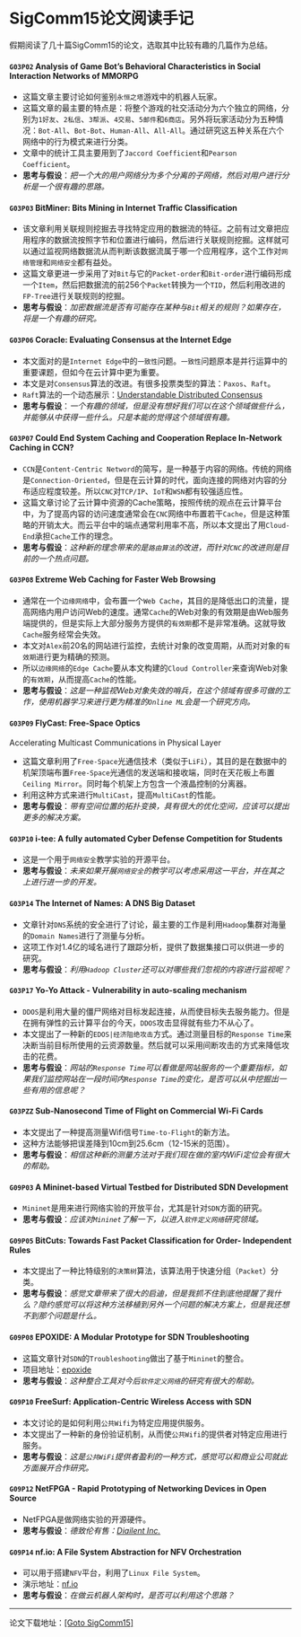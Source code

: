 # SigComm15论文阅读手记   
假期阅读了几十篇SigComm15的论文，选取其中比较有趣的几篇作为总结。

#### `G03P02` Analysis of Game Bot’s Behavioral Characteristics in Social Interaction Networks of MMORPG  
- 这篇文章主要讨论如何鉴别`永恒之塔`游戏中的机器人玩家。
- 这篇文章的最主要的特点是：将整个游戏的社交活动分为六个独立的网络，分别为`1好友`、`2私信`、`3帮派`、`4交易`、`5邮件`和`6商店`。另外将玩家活动分为五种情况：`Bot-All`、`Bot-Bot`、`Human-All`、`All-All`。通过研究这五种关系在六个网络中的行为模式来进行分类。
- 文章中的统计工具主要用到了`Jaccord Coefficient`和`Pearson Coefficient`。
- **思考与假设**：*把一个大的用户网络分为多个分离的子网络，然后对用户进行分析是一个很有趣的思路。*

#### `G03P03` BitMiner: Bits Mining in Internet Traffic Classification
- 该文章利用关联规则挖掘去寻找特定应用的数据流的特征。之前有过文章把应用程序的数据流按照字节和位置进行编码，然后进行关联规则挖掘。这样就可以通过监视网络数据流从而判断该数据流属于哪一个应用程序，这个工作对`网络管理`和`网络安全`都有益处。
- 这篇文章更进一步采用了对`Bit`与它的`Packet-order`和`Bit-order`进行编码形成一个`Item`，然后把数据流的前256个`Packet`转换为一个`TID`，然后利用改进的`FP-Tree`进行关联规则的挖掘。
- **思考与假设**：*加密数据流是否有可能存在某种与`Bit`相关的规则？如果存在，将是一个有趣的研究。*

#### `G03P06` Coracle: Evaluating Consensus at the Internet Edge
- 本文面对的是`Internet Edge`中的`一致性`问题。`一致性`问题原本是并行运算中的重要课题，但如今在云计算中更为重要。
- 本文是对`Consensus`算法的改进。有很多投票类型的算法：`Paxos`、`Raft`。
- `Raft`算法的一个动态展示：[Understandable Distributed Consensus](http://thesecretlivesofdata.com/raft/)
- **思考与假设**：*一个有趣的领域，但是没有想好我们可以在这个领域做些什么，并能够从中获得一些什么。只是本能的觉得这个领域很有趣。*

#### `G03P07` Could End System Caching and Cooperation Replace In-Network Caching in CCN?
- `CCN`是`Content-Centric Netword`的简写，是一种基于内容的网络。传统的网络是`Connection-Oriented`，但是在云计算的时代，面向连接的网络对内容的分布适应程度较差。所以`CNC`对`TCP/IP`、`IoT`和`WSN`都有较强适应性。
- 这篇文章讨论了云计算中资源的Cache策略，按照传统的观点在云计算平台中，为了提高内容的访问速度通常会在`CNC`网络中布置若干`Cache`，但是这种策略的开销太大。而云平台中的端点通常利用率不高，所以本文提出了用`Cloud-End`承担`Cache`工作的理念。
- **思考与假设**：*这种新的理念带来的是`路由算法`的改进，而针对`CNC`的改进则是目前的一个热点问题。*

#### `G03P08` Extreme Web Caching for Faster Web Browsing
- 通常在一个`边缘网络`中，会布置一个`Web Cache`，其目的是降低出口的流量，提高网络内用户访问Web的速度。通常`Cache`的Web对象的有效期是由Web服务端提供的，但是实际上大部分服务方提供的`有效期`都不是非常准确。这就导致`Cache`服务经常会失效。
- 本文对`Alex`前20名的网站进行监控，去统计对象的改变周期，从而对对象的`有效期`进行更为精确的预测。
- 所以`边缘网络`的`Edge Cache`要从本文构建的`Cloud Controller`来查询Web对象的`有效期`，从而提高`Cache`的性能。
- **思考与假设**：*这是一种监视Web对象失效的哨兵，在这个领域有很多可做的工作，使用机器学习来进行更为精准的`Online ML`会是一个研究方向。*  

#### `G03P09` FlyCast: Free-Space Optics
Accelerating Multicast Communications in Physical Layer
- 这篇文章利用了`Free-Space`光通信技术（类似于`LiFi`），其目的是在数据中的机架顶端布置`Free-Space`光通信的发送端和接收端，同时在天花板上布置`Ceiling Mirror`。同时每个机架上方包含一个液晶控制的分离器。
- 利用这种方式来进行`MultiCast`，提高`MultiCast`的性能。
- **思考与假设**：*带有空间位置的拓扑变换，具有很大的优化空间，应该可以提出更多的解决方案。*  
#### `G03P10` i-tee: A fully automated Cyber Defense Competition for Students
- 这是一个用于`网络安全`教学实验的开源平台。
- **思考与假设**：*未来如果开展`网络安全`的教学可以考虑采用这一平台，并在其之上进行进一步的开发。*

#### `G03P14` The Internet of Names: A DNS Big Dataset
- 文章针对`DNS`系统的安全进行了讨论，最主要的工作是利用`Hadoop`集群对海量的`Domain Names`进行了测量与分析。
- 这项工作对1.4亿的域名进行了跟踪分析，提供了数据集接口可以供进一步的研究。
- **思考与假设**：*利用`Hadoop Cluster`还可以对哪些我们忽视的内容进行监视呢？*

#### `G03P17` Yo-Yo Attack - Vulnerability in auto-scaling mechanism
- `DDOS`是利用大量的僵尸网络对目标发起连接，从而使目标失去服务能力。但是在拥有弹性的云计算平台的今天，`DDOS`攻击显得就有些力不从心了。
- 本文提出了一种新的`EDOS|经济阻绝攻击`方式。通过测量目标的`Response Time`来决断当前目标所使用的云资源数量。然后就可以采用间断攻击的方式来降低攻击的花费。
- **思考与假设**：*网站的`Response Time`可以看做是网站服务的一个重要指标，如果我们监控网站在一段时间内`Response Time`的变化，是否可以从中挖掘出一些有用的信息呢？*

#### `G03PZZ` Sub-Nanosecond Time of Flight on Commercial Wi-Fi Cards
- 本文提出了一种提高测量Wifi信号`Time-to-Flight`的新方法。
- 这种方法能够把误差降到10cm到25.6cm（12-15米的范围）。
- **思考与假设**：*相信这种新的测量方法对于我们现在做的室内WiFi定位会有很大的帮助。*

#### `G09P03` A Mininet-based Virtual Testbed for Distributed SDN Development
- `Mininet`是用来进行网络实验的开放平台，尤其是针对`SDN`方面的研究。
- **思考与假设**：*应该对`Mininet`了解一下，以进入`软件定义网络`研究领域。*

#### `G09P05` BitCuts: Towards Fast Packet Classification for Order- Independent Rules
- 本文提出了一种比特级别的`决策树`算法，该算法用于快速分组（`Packet`）分类。
- **思考与假设**：*感觉文章带来了很大的启迪，但是我抓不住到底他提醒了我什么？隐约感觉可以将这种方法移植到另外一个问题的解决方案上，但是我还想不到那个问题是什么。*

#### `G09P08` EPOXIDE: A Modular Prototype for SDN Troubleshooting
- 这篇文章针对`SDN`的`Troubleshooting`做出了基于`Mininet`的整合。
- 项目地址：[epoxide](http://github.com/nemethf/epoxide)
- **思考与假设**：*这种整合工具对今后`软件定义网络`的研究有很大的帮助。*

#### `G09P10` FreeSurf: Application-Centric Wireless Access with SDN
- 本文讨论的是如何利用`公共Wifi`为特定应用提供服务。
- 本文提出了一种新的身份验证机制，从而使`公共Wifi`的提供者对特定应用进行服务。
- **思考与假设**：*这是`公共WiFi`提供者盈利的一种方式，感觉可以和商业公司就此方面展开合作研究。*

#### `G09P12` NetFPGA - Rapid Prototyping of Networking Devices in Open Source
- NetFPGA是做网络实验的开源硬件。
- **思考与假设**：*德致伦有售：[Diailent Inc.](http://www.digilentinc.com)*

#### `G09P14` nf.io: A File System Abstraction for NFV Orchestration
- 可以用于搭建`NFV`平台，利用了`Linux File System`。
- 演示地址：[nf.io](http://faizulbari.github.io/nf.io/)
- **思考与假设**：*在做云机器人架构时，是否可以利用这个思路？*

----
论文下载地址：[\[Goto SigComm15\]](http://dl.acm.org/citation.cfm?id=2785956)
